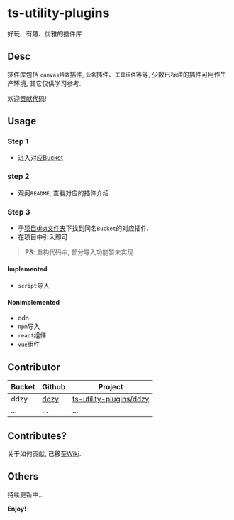 # ts-utility-plugins

好玩、有趣、优雅的插件库

## Desc

插件库包括 `canvas特效`插件, `业务`插件、`工具组件`等等, 少数已标注的插件可用作生产环境, 其它仅供学习参考.

欢迎[贡献代码](#contributes)!

## Usage

### Step 1

- 进入对应[Bucket](#contributor)

### step 2

- 观阅`README`, 查看对应的插件介绍

### Step 3

- 于[项目dist文件夹](https://github.com/ddzy/ts-utility-plugins/dist)下找到同名`Bucket`的对应插件.
- 在项目中引入即可

> **PS**: 重构代码中, 部分导入功能暂未实现

#### Implemented

- `script`导入

#### Nonimplemented

- cdn
- `npm`导入
- `react`组件
- `vue`组件

## Contributor

| Bucket | Github                            | Project                                                                                    |
| ---- | --------------------------------- | ------------------------------------------------------------------------------------------ |
| ddzy | [ddzy](https://github.com/ddzy) | [ts-utility-plugins/ddzy](https://github.com/ddzy/ts-utility-plugins/tree/master/src/ddzy) |
| ...  | ...                               | ...                                                                                        |

## Contributes?

关于如何贡献, 已移至[Wiki](https://github.com/ddzy/ts-utility-plugins/wiki/%E5%A6%82%E4%BD%95%E8%B4%A1%E7%8C%AE%3F).

## Others

持续更新中...

**Enjoy!**